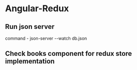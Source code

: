 # Angular-Redux

## Run json server
command - json-server --watch db.json

## Check books component for redux store implementation
